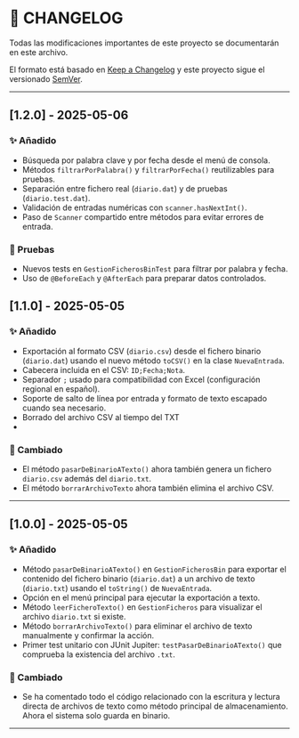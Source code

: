 # 📜 CHANGELOG

Todas las modificaciones importantes de este proyecto se documentarán en este archivo.

El formato está basado en [Keep a Changelog](https://keepachangelog.com/es/1.0.0/)
y este proyecto sigue el versionado [SemVer](https://semver.org/lang/es/).

---
## [1.2.0] - 2025-05-06

### ✨ Añadido
- Búsqueda por palabra clave y por fecha desde el menú de consola.
- Métodos `filtrarPorPalabra()` y `filtrarPorFecha()` reutilizables para pruebas.
- Separación entre fichero real (`diario.dat`) y de pruebas (`diario.test.dat`).
- Validación de entradas numéricas con `scanner.hasNextInt()`.
- Paso de `Scanner` compartido entre métodos para evitar errores de entrada.

### 🧪 Pruebas
- Nuevos tests en `GestionFicherosBinTest` para filtrar por palabra y fecha.
- Uso de `@BeforeEach` y `@AfterEach` para preparar datos controlados.


## [1.1.0] - 2025-05-05

### ✨ Añadido
- Exportación al formato CSV (`diario.csv`) desde el fichero binario (`diario.dat`) usando el nuevo método `toCSV()` en la clase `NuevaEntrada`.
- Cabecera incluida en el CSV: `ID;Fecha;Nota`.
- Separador `;` usado para compatibilidad con Excel (configuración regional en español).
- Soporte de salto de línea por entrada y formato de texto escapado cuando sea necesario.
- Borrado del archivo CSV al tiempo del TXT
- 
### 🧹 Cambiado
- El método `pasarDeBinarioATexto()` ahora también genera un fichero `diario.csv` además del `diario.txt`.
- El método `borrarArchivoTexto` ahora también elimina el archivo CSV.
---

## [1.0.0] - 2025-05-05

### ✨ Añadido
- Método `pasarDeBinarioATexto()` en `GestionFicherosBin` para exportar el contenido del fichero binario (`diario.dat`) a un archivo de texto (`diario.txt`) usando el `toString()` de `NuevaEntrada`.
- Opción en el menú principal para ejecutar la exportación a texto.
- Método `leerFicheroTexto()` en `GestionFicheros` para visualizar el archivo `diario.txt` si existe.
- Método `borrarArchivoTexto()` para eliminar el archivo de texto manualmente y confirmar la acción.
- Primer test unitario con JUnit Jupiter: `testPasarDeBinarioATexto()` que comprueba la existencia del archivo `.txt`.

### 🧹 Cambiado
- Se ha comentado todo el código relacionado con la escritura y lectura directa de archivos de texto como método principal de almacenamiento. Ahora el sistema solo guarda en binario.

---
